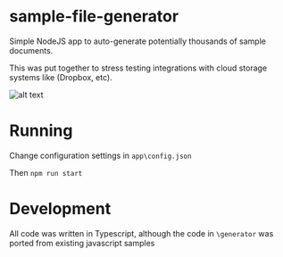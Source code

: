 # sample-file-generator

Simple NodeJS app to auto-generate potentially thousands of sample documents.

This was put together to stress testing integrations with cloud storage systems like (Dropbox, etc).

![alt text](https://raw.githubusercontent.com/njcaruso/sample-file-generator/master/documentation/output.png)

# Running

Change configuration settings in `app\config.json`

Then `npm run start`

# Development

All code was written in Typescript, although the code in `\generator` was ported from existing javascript samples
